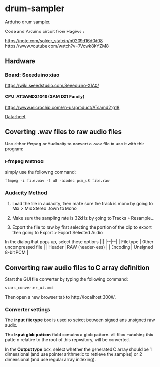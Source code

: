 # drum-sampler

Arduino drum sampler.

Code and Arduino circuit from Hagiwo :

https://note.com/solder_state/n/n0209d16d0d08
https://www.youtube.com/watch?v=7Vcwk8KYZM8

## Hardware

### Board: Seeeduino xiao

https://wiki.seeedstudio.com/Seeeduino-XIAO/

#### CPU: ATSAMD21G18 (SAM D21 Family)

https://www.microchip.com/en-us/product/ATsamd21g18

[Datasheet](https://ww1.microchip.com/downloads/aemDocuments/documents/MCU32/ProductDocuments/DataSheets/SAM-D21-DA1-Family-Data-Sheet-DS40001882H.pdf)

## Coverting .wav files to raw audio files

Use either ffmpeg or Audiacity to convert a .wav file to use it with this program:

### Ffmpeg Method

simply use the following command:

`ffmpeg -i file.wav -f u8 -acodec pcm_u8 file.raw`

### Audacity Method

1. Load the file in audacity, then make sure the track is mono by going to Mix > Mix Stereo Down to Mono

2. Make sure the sampling rate is 32kHz by going to Tracks > Resample...

3. Export the file to raw by first selecting the portion of the clip to export then going to Export > Export Selected Audio

In the dialog that pops up, select these options
|||
|--|--|
| File type | Other uncompressed file |
| Header | RAW (header-less) |
| Encoding | Unsigned 8-bit PCM |

## Converting raw audio files to C array definition

Start the GUI file converter by typing the following command:

`start_converter_ui.cmd`

Then open a new browser tab to http://localhost:3000/.

### Converter settings

The **Input file type** box is used to select between signed ans unsigned raw audio.

The **Input glob pattern** field contains a glob pattern. All files matching this pattern relative to the root of this repository, will be converted.

In the **Output type** box, select whether the generated C array should be 1 dimensional (and use pointer arithmetic to retrieve the samples) or 2 dimensional (and use regular array indexing).

